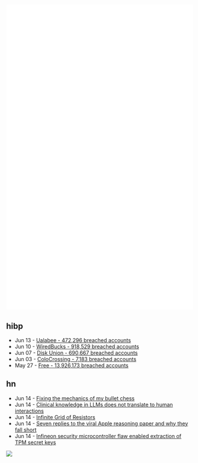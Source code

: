 ![Metrics](https://raw.githubusercontent.com/phixion/phixion/master/metrics.svg)

## hibp

<!--
for https://github.com/phixion/phixion/blob/main/.github/workflows/feeds.yml
-->
<!--START_SECTION:haveibeenpwnd-->
- Jun 13 - [Ualabee - 472,296 breached accounts](https://haveibeenpwned.com/Breach/Ualabee)
- Jun 10 - [WiredBucks - 918,529 breached accounts](https://haveibeenpwned.com/Breach/WiredBucks)
- Jun 07 - [Disk Union - 690,667 breached accounts](https://haveibeenpwned.com/Breach/DiskUnion)
- Jun 03 - [ColoCrossing - 7,183 breached accounts](https://haveibeenpwned.com/Breach/ColoCrossing)
- May 27 - [Free - 13,926,173 breached accounts](https://haveibeenpwned.com/Breach/FreeMobile)
<!--END_SECTION:haveibeenpwnd-->

## hn

<!--
for https://github.com/phixion/phixion/blob/main/.github/workflows/feeds.yml
-->
<!--START_SECTION:hn-->
- Jun 14 - [Fixing the mechanics of my bullet chess](https://jacobbrazeal.wordpress.com/2025/06/14/fixing-the-mechanics-of-my-bullet-chess/)
- Jun 14 - [Clinical knowledge in LLMs does not translate to human interactions](https://arxiv.org/pdf/2504.18919)
- Jun 14 - [Infinite Grid of Resistors](https://www.mathpages.com/home/kmath668/kmath668.htm)
- Jun 14 - [Seven replies to the viral Apple reasoning paper and why they fall short](https://garymarcus.substack.com/p/seven-replies-to-the-viral-apple)
- Jun 14 - [Infineon security microcontroller flaw enabled extraction of TPM secret keys](https://it4sec.substack.com/p/a-flaw-in-infineons-security-microcontrollers)
<!--END_SECTION:hn-->

<!--
for https://yhype.me
-->
![](https://hit.yhype.me/github/profile?user_id=13013670)

